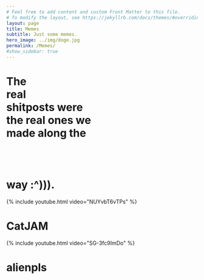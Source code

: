 ```yaml
---
# Feel free to add content and custom Front Matter to this file.
# To modify the layout, see https://jekyllrb.com/docs/themes/#overriding-theme-defaults
layout: page
title: Memes
subtitle: Just some memes.
hero_image: ../img/doge.jpg
permalink: /Memes/
#show_sidebar: true
---
```


# The <br> real <br> shitposts were <br> the real ones we <br> made along the <br> <br> <br> <br> way :^))).


{% include youtube.html video="NUYvbT6vTPs" %}

# CatJAM

{% include youtube.html video="SG-3fc9ImDo" %}

# alienpls
